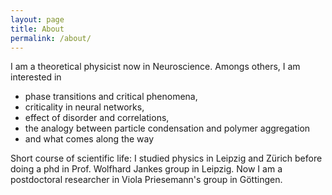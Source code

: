 ```yaml
---
layout: page
title: About
permalink: /about/
---
```


I am a theoretical physicist now in Neuroscience. Amongs others, I am
interested in 
  * phase transitions and critical phenomena,
  * criticality in neural networks,
  * effect of disorder and correlations, 
  * the analogy between particle condensation and polymer aggregation
  * and what comes along the way

Short course of scientific life:
I studied physics in Leipzig and Zürich before doing a phd in Prof. Wolfhard
Jankes group in Leipzig. Now I am a postdoctoral researcher in Viola
Priesemann's group in Göttingen. 
